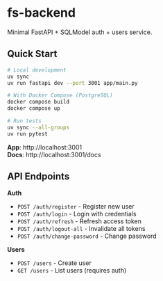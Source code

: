 # fs-backend

Minimal FastAPI + SQLModel auth + users service.

## Quick Start

```bash
# Local development
uv sync
uv run fastapi dev --port 3001 app/main.py

# With Docker Compose (PostgreSQL)
docker compose build
docker compose up

# Run tests
uv sync --all-groups
uv run pytest
```

**App**: http://localhost:3001  
**Docs**: http://localhost:3001/docs

## API Endpoints

**Auth**
- `POST /auth/register` - Register new user
- `POST /auth/login` - Login with credentials
- `POST /auth/refresh` - Refresh access token
- `POST /auth/logout-all` - Invalidate all tokens
- `POST /auth/change-password` - Change password

**Users**
- `POST /users` - Create user
- `GET /users` - List users (requires auth)

